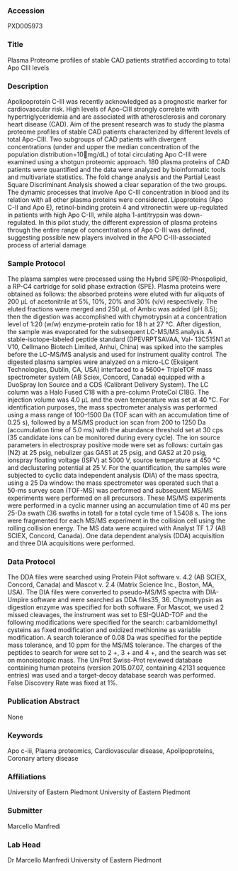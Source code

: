 ### Accession
PXD005973

### Title
Plasma Proteome profiles of stable CAD patients stratified according to total Apo CIII levels

### Description
Apolipoprotein C-III was recently acknowledged as a prognostic marker for cardiovascular risk. High levels of Apo-CIII strongly correlate with hypertriglyceridemia and are associated with atherosclerosis and coronary heart disease (CAD). Aim of the present research was to study the plasma proteome profiles of stable CAD patients characterized by different levels of total Apo-CIII. Two subgroups of CAD patients with divergent concentrations (under and upper the median concentration of the population distribution=10mg/dL) of total circulating Apo C-III were examined using a shotgun proteomic approach. 180 plasma proteins of CAD patients were quantified and the data were analyzed by bioinformatic tools and multivariate statistics. The fold change analysis and the Partial Least Square Discriminant Analysis showed a clear separation of the two groups. The dynamic processes that involve Apo C-III concentration in blood and its relation with all other plasma proteins were considered. Lipoproteins (Apo C-II and Apo E), retinol-binding protein 4 and vitronectin were up-regulated in patients with high Apo C-III, while alpha 1-antitrypsin was down-regulated. In this pilot study, the different expression of plasma proteins through the entire range of concentrations of Apo C-III was defined, suggesting possible new players involved in the APO C-III-associated process of arterial damage

### Sample Protocol
The plasma samples were processed using the Hybrid SPE(R)-Phospolipid, a RP-C4 cartridge for solid phase extraction (SPE). Plasma proteins were obtained as follows: the absorbed proteins were eluted with fur aliquots of 200 μL of acetonitrile at 5%, 10%, 20% and 30% (v/v) respectively. The eluted fractions were merged and 250 μL of Ambic was added (pH 8.5); then the digestion was accomplished with chymotrypsin at a concentration level of 1:20 (w/w) enzyme-protein ratio for 18 h at 27 °C. After digestion, the sample was evaporated for the subsequent LC-MS/MS analysis. A stable-isotope-labeled peptide standard (DPEVRPTSAVAA, Val- 13C515N1 at V10, Cellmano Biotech Limited, Anhui, China) was spiked into the samples before the LC-MS/MS analysis and used for instrument quality control.  The digested plasma samples were analyzed on a micro-LC (Eksigent Technologies, Dublin, CA, USA) interfaced to a 5600+ TripleTOF mass spectrometer system (AB Sciex, Concord, Canada) equipped with a DuoSpray Ion Source and a CDS (Calibrant Delivery System). The LC column was a Halo Fused C18 with a pre-column ProteCol C18G. The injection volume was 4.0 μL and the oven temperature was set at 40 °C. For identification purposes, the mass spectrometer analysis was performed using a mass range of 100–1500 Da (TOF scan with an accumulation time of 0.25 s), followed by a MS/MS product ion scan from 200 to 1250 Da (accumulation time of 5.0 ms) with the abundance threshold set at 30 cps (35 candidate ions can be monitored during every cycle). The ion source parameters in electrospray positive mode were set as follows: curtain gas (N2) at 25 psig, nebulizer gas GAS1 at 25 psig, and GAS2 at 20 psig, ionspray floating voltage (ISFV) at 5000 V, source temperature at 450 °C and declustering potential at 25 V. For the quantification, the samples were subjected to cyclic data independent analysis (DIA) of the mass spectra, using a 25 Da window: the mass spectrometer was operated such that a 50-ms survey scan (TOF-MS) was performed and subsequent MS/MS experiments were performed on all precursors. These MS/MS experiments were performed in a cyclic manner using an accumulation time of 40 ms per 25-Da swath (36 swaths in total) for a total cycle time of 1.5408 s. The ions were fragmented for each MS/MS experiment in the collision cell using the rolling collision energy. The MS data were acquired with Analyst TF 1.7 (AB SCIEX, Concord, Canada). One data dependent analysis (DDA) acquisition and three DIA acquisitions were performed.

### Data Protocol
The DDA files were searched using Protein Pilot software v. 4.2 (AB SCIEX, Concord, Canada) and Mascot v. 2.4 (Matrix Science Inc., Boston, MA, USA). The DIA files were converted to pseudo-MS/MS spectra with DIA-Umpire software and were searched as DDA files35, 36. Chymotrypsin as digestion enzyme was specified for both software. For Mascot, we used 2 missed cleavages, the instrument was set to ESI-QUAD-TOF and the following modifications were specified for the search: carbamidomethyl cysteins as fixed modification and oxidized methionine as variable modification. A search tolerance of 0.08 Da was specified for the peptide mass tolerance, and 10 ppm for the MS/MS tolerance. The charges of the peptides to search for were set to 2 +, 3 + and 4 +, and the search was set on monoisotopic mass. The UniProt Swiss-Prot reviewed database containing human proteins (version 2015.07.07, containing 42131 sequence entries) was used and a target-decoy database search was performed. False Discovery Rate was fixed at 1%.

### Publication Abstract
None

### Keywords
Apo c-iii, Plasma proteomics, Cardiovascular disease, Apolipoproteins, Coronary artery disease

### Affiliations
University of Eastern Piedmont
University of Eastern Piedmont 

### Submitter
Marcello Manfredi

### Lab Head
Dr Marcello Manfredi
University of Eastern Piedmont



